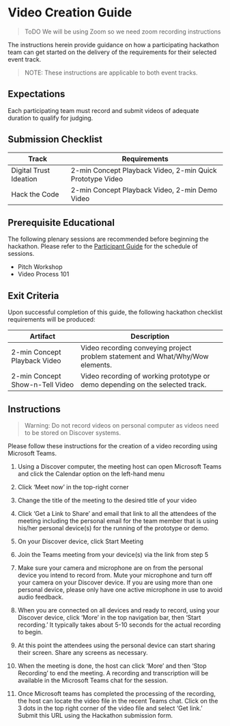 # Video Creation Guide

>ToDO We will be using Zoom so we need zoom recording instructions

The instructions herein provide guidance on how a participating hackathon team can get started on the delivery of the requirements for their selected event track. 

>NOTE: These instructions are applicable to both event tracks.

## Expectations
Each participating team must record and submit videos of adequate duration to qualify for judging.

## Submission Checklist

| Track | Requirements |
| --- | --- |
| Digital Trust Ideation | 2-min Concept Playback Video, 2-min Quick Prototype Video |
| Hack the Code | 2-min Concept Playback Video, 2-min Demo Video |

## Prerequisite Educational

The following plenary sessions are recommended before beginning the hackathon. Please refer to the [Participant Guide](https://www.notion.so/angelhack/TruCreds-Hack-A-Digital-Trust-Hackathon-7e74d78809fb4a56bb9f898b48007464) for the schedule of sessions. 

* Pitch Workshop
* Video Process 101

## Exit Criteria
Upon successful completion of this guide, the following hackathon checklist requirements will be produced:

| Artifact | Description |
| --- | --- |
| 2-min Concept Playback Video  | Video recording conveying project problem statement and What/Why/Wow elements. |
| 2-min Concept Show-n-Tell Video | Video recording of working prototype or demo depending on the selected track. |

## Instructions

>Warning: Do not record videos on personal computer as videos need to be stored on Discover systems.

Please follow these instructions for the creation of a video recording using Microsoft Teams.

1. Using a Discover computer, the meeting host can open Microsoft Teams and click the Calendar option on the left-hand menu
 
3. Click ‘Meet now’ in the top-right corner
 
4. Change the title of the meeting to the desired title of your video
 
5. Click ‘Get a Link to Share’ and email that link to all the attendees of the meeting including the personal email for the team member that is using his/her personal device(s) for the running of the prototype or demo.
 
6. On your Discover device, click Start Meeting
 
7. Join the Teams meeting from your device(s) via the link from step 5
 
8. Make sure your camera and microphone are on from the personal device you intend to record from. Mute your microphone and turn off your camera on your Discover device. If you are using more than one personal device, please only have one active microphone in use to avoid audio feedback.
 
9. When you are connected on all devices and ready to record, using your Discover device, click ‘More’ in the top navigation bar, then ‘Start recording.’ It typically takes about 5-10 seconds for the actual recording to begin.
    
10. At this point the attendees using the personal device can start sharing their screen. Share any screens as necessary.
 
11. When the meeting is done, the host can click ‘More’ and then ‘Stop Recording’ to end the meeting. A recording and transcription will be available in the Microsoft Teams chat for the session.
 
12. Once Microsoft teams has completed the processing of the recording, the host can locate the video file in the recent Teams chat. Click on the 3 dots in the top right corner of the video file and select ‘Get link.’ Submit this URL using the Hackathon submission form. 





